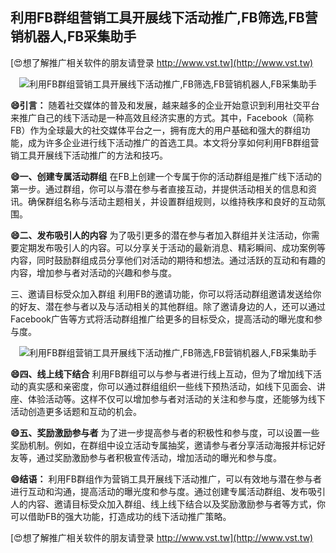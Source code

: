 ## **利用FB群组营销工具开展线下活动推广,FB筛选,FB营销机器人,FB采集助手**

[😍想了解推广相关软件的朋友请登录 http://www.vst.tw](http://www.vst.tw)

 <center><img src="https://vst.tw/MP4/tuiguang/png/1.png" alt="利用FB群组营销工具开展线下活动推广,FB筛选,FB营销机器人,FB采集助手"></center>

**😄引言：**
随着社交媒体的普及和发展，越来越多的企业开始意识到利用社交平台来推广自己的线下活动是一种高效且经济实惠的方式。其中，Facebook（简称FB）作为全球最大的社交媒体平台之一，拥有庞大的用户基础和强大的群组功能，成为许多企业进行线下活动推广的首选工具。本文将分享如何利用FB群组营销工具开展线下活动推广的方法和技巧。

**😄一、创建专属活动群组**
在FB上创建一个专属于你的活动群组是推广线下活动的第一步。通过群组，你可以与潜在参与者直接互动，并提供活动相关的信息和资讯。确保群组名称与活动主题相关，并设置群组规则，以维持秩序和良好的互动氛围。

**😄二、发布吸引人的内容**
为了吸引更多的潜在参与者加入群组并关注活动，你需要定期发布吸引人的内容。可以分享关于活动的最新消息、精彩瞬间、成功案例等内容，同时鼓励群组成员分享他们对活动的期待和想法。通过活跃的互动和有趣的内容，增加参与者对活动的兴趣和参与度。

三、邀请目标受众加入群组
利用FB的邀请功能，你可以将活动群组邀请发送给你的好友、潜在参与者以及与活动相关的其他群组。除了邀请身边的人，还可以通过Facebook广告等方式将活动群组推广给更多的目标受众，提高活动的曝光度和参与度。

 <center><img src="https://vst.tw/MP4/tuiguang/png/1.png" alt="利用FB群组营销工具开展线下活动推广,FB筛选,FB营销机器人,FB采集助手"></center>

**😄四、线上线下结合**
利用FB群组可以与参与者进行线上互动，但为了增加线下活动的真实感和亲密度，你可以通过群组组织一些线下预热活动，如线下见面会、讲座、体验活动等。这样不仅可以增加参与者对活动的关注和参与度，还能够为线下活动创造更多话题和互动的机会。

**😄五、奖励激励参与者**
为了进一步提高参与者的积极性和参与度，可以设置一些奖励机制。例如，在群组中设立活动专属抽奖，邀请参与者分享活动海报并标记好友等，通过奖励激励参与者积极宣传活动，增加活动的曝光和参与度。

**😄结语：**
利用FB群组作为营销工具开展线下活动推广，可以有效地与潜在参与者进行互动和沟通，提高活动的曝光度和参与度。通过创建专属活动群组、发布吸引人的内容、邀请目标受众加入群组、线上线下结合以及奖励激励参与者等方式，你可以借助FB的强大功能，打造成功的线下活动推广策略。

[😍想了解推广相关软件的朋友请登录 http://www.vst.tw](http://www.vst.tw)



